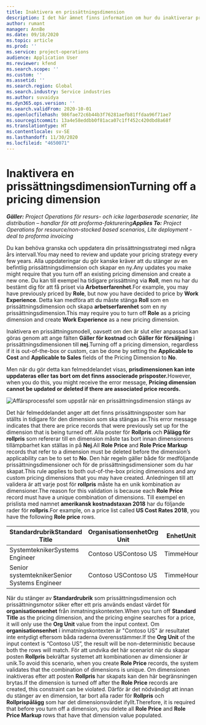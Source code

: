```yaml
---
title: Inaktivera en prissättningsdimension
description: I det här ämnet finns information om hur du inaktiverar prissättningsdimensioner.
author: rumant
manager: AnnBe
ms.date: 09/18/2020
ms.topic: article
ms.prod: ''
ms.service: project-operations
audience: Application User
ms.reviewer: kfend
ms.search.scope: ''
ms.custom: ''
ms.assetid: ''
ms.search.region: Global
ms.search.industry: Service industries
ms.author: suvaidya
ms.dyn365.ops.version: ''
ms.search.validFrom: 2020-10-01
ms.openlocfilehash: 986fae72c6b44b3f76281aefb81ffdaa96f71ae7
ms.sourcegitcommit: 13a4e58eddbb0f81aca07c1ff452c420dbd8a68f
ms.translationtype: HT
ms.contentlocale: sv-SE
ms.lasthandoff: 11/30/2020
ms.locfileid: "4650071"
---
```

# <a name="turning-off-a-pricing-dimension"></a><span data-ttu-id="24381-103">Inaktivera en prissättningsdimension</span><span class="sxs-lookup"><span data-stu-id="24381-103">Turning off a pricing dimension</span></span>

<span data-ttu-id="24381-104">_**Gäller:** Project Operations för resurs- och icke lagerbaserade scenarier, lite distribution – handlar för att proforma-fakturering_</span><span class="sxs-lookup"><span data-stu-id="24381-104">_**Applies To:** Project Operations for resource/non-stocked based scenarios, Lite deployment - deal to proforma invoicing_</span></span>

<span data-ttu-id="24381-105">Du kan behöva granska och uppdatera din prissättningsstrategi med några års intervall.</span><span class="sxs-lookup"><span data-stu-id="24381-105">You may need to review and update your pricing strategy every few years.</span></span> <span data-ttu-id="24381-106">Alla uppdateringar du gör kanske kräver att du stänger av en befintlig prissättningsdimension och skapar en ny.</span><span class="sxs-lookup"><span data-stu-id="24381-106">Any updates you make might require that you turn off an existing pricing dimension and create a new one.</span></span> <span data-ttu-id="24381-107">Du kan till exempel ha tidigare prissättning via **Roll**, men nu har du bestämt dig för att få priset via **Arbetserfarenhet**.</span><span class="sxs-lookup"><span data-stu-id="24381-107">For example, you may have previously priced by **Role**, but now you have decided to price by **Work Experience**.</span></span> <span data-ttu-id="24381-108">Detta kan medföra att du måste stänga **Roll** som en prissättningsdimension och skapa **arbetserfarenhet** som en ny prissättningsdimension.</span><span class="sxs-lookup"><span data-stu-id="24381-108">This may require you to turn off **Role** as a pricing dimension and create **Work Experience** as a new pricing dimension.</span></span> 

<span data-ttu-id="24381-109">Inaktivera en prissättningsmodell, oavsett om den är slut eller anpassad kan göras genom att ange fälten **Gäller för kostnad** och **Gäller för försäljning** i prissättningsdimensionen till **nej**.</span><span class="sxs-lookup"><span data-stu-id="24381-109">Turning off a pricing dimension, regardless if it is out-of-the-box or custom, can be done by setting the **Applicable to Cost** and **Applicable to Sales** fields of the Pricing Dimension to **No**.</span></span>

<span data-ttu-id="24381-110">Men när du gör detta kan felmeddelandet visas, **prisdimensionen kan inte uppdateras eller tas bort om det finns associerade prisposter.**</span><span class="sxs-lookup"><span data-stu-id="24381-110">However, when you do this, you might receive the error message, **Pricing dimension cannot be updated or deleted if there are associated price records.**</span></span>

![Affärsprocessfel som uppstår när en prissättningsdimension stängs av](media/Business-Process-Error.png)

<span data-ttu-id="24381-112">Det här felmeddelandet anger att det finns prissättningsposter som har ställts in tidigare för den dimension som ska stängas av.</span><span class="sxs-lookup"><span data-stu-id="24381-112">This error message indicates that there are price records that were previously set up for the dimension that is being turned off.</span></span> <span data-ttu-id="24381-113">Alla poster för **Rollpris** och **Pålägg för rollpris** som refererar till en dimension måste tas bort innan dimensionens tillämpbarhet kan ställas in på **Nej**.</span><span class="sxs-lookup"><span data-stu-id="24381-113">All **Role Price** and **Role Price Markup** records that refer to a dimension must be deleted before the dimension’s applicability can be to set to **No**.</span></span> <span data-ttu-id="24381-114">Den här regeln gäller både för medföljande prissättningsdimensioner och för de prissättningsdimensioner som du har skapat.</span><span class="sxs-lookup"><span data-stu-id="24381-114">This rule applies to both out-of-the-box pricing dimensions and any custom pricing dimensions that you may have created.</span></span> <span data-ttu-id="24381-115">Anledningen till att validera är att varje post för **rollpris** måste ha en unik kombination av dimensioner.</span><span class="sxs-lookup"><span data-stu-id="24381-115">The reason for this validation is because each **Role Price** record must have a unique combination of dimensions.</span></span> <span data-ttu-id="24381-116">Till exempel en prislista med namnet **amerikansk kostnadstaxan 2018** har du följande rader för **rollpris**.</span><span class="sxs-lookup"><span data-stu-id="24381-116">For example, on a price list called **US Cost Rates 2018**, you have the following **Role price** rows.</span></span> 

| <span data-ttu-id="24381-117">Standardrubrik</span><span class="sxs-lookup"><span data-stu-id="24381-117">Standard Title</span></span>         | <span data-ttu-id="24381-118">Organisationsenhet</span><span class="sxs-lookup"><span data-stu-id="24381-118">Org Unit</span></span>    |<span data-ttu-id="24381-119">Enhet</span><span class="sxs-lookup"><span data-stu-id="24381-119">Unit</span></span>   |<span data-ttu-id="24381-120">Pris</span><span class="sxs-lookup"><span data-stu-id="24381-120">Price</span></span>  |<span data-ttu-id="24381-121">Valuta</span><span class="sxs-lookup"><span data-stu-id="24381-121">Currency</span></span>  |
| -----------------------|-------------|-------|-------|----------|
| <span data-ttu-id="24381-122">Systemtekniker</span><span class="sxs-lookup"><span data-stu-id="24381-122">Systems Engineer</span></span>|<span data-ttu-id="24381-123">Contoso US</span><span class="sxs-lookup"><span data-stu-id="24381-123">Contoso US</span></span>|<span data-ttu-id="24381-124">Timme</span><span class="sxs-lookup"><span data-stu-id="24381-124">Hour</span></span>| <span data-ttu-id="24381-125">100</span><span class="sxs-lookup"><span data-stu-id="24381-125">100</span></span>|<span data-ttu-id="24381-126">USD</span><span class="sxs-lookup"><span data-stu-id="24381-126">USD</span></span>|
| <span data-ttu-id="24381-127">Senior systemtekniker</span><span class="sxs-lookup"><span data-stu-id="24381-127">Senior Systems Engineer</span></span>|<span data-ttu-id="24381-128">Contoso US</span><span class="sxs-lookup"><span data-stu-id="24381-128">Contoso US</span></span>|<span data-ttu-id="24381-129">Timme</span><span class="sxs-lookup"><span data-stu-id="24381-129">Hour</span></span>| <span data-ttu-id="24381-130">150</span><span class="sxs-lookup"><span data-stu-id="24381-130">150</span></span>| <span data-ttu-id="24381-131">USD</span><span class="sxs-lookup"><span data-stu-id="24381-131">USD</span></span>|


<span data-ttu-id="24381-132">När du stänger av **Standardrubrik** som prissättningsdimension och prissättningsmotor söker efter ett pris används endast värdet för **organisationsenhet** från inmatningskontexten.</span><span class="sxs-lookup"><span data-stu-id="24381-132">When you turn off **Standard Title** as the pricing dimension, and the pricing engine searches for a price, it will only use the **Org Unit** value from the input context.</span></span> <span data-ttu-id="24381-133">Om **organisationsenhet** i inmatningskontexten är "Contoso US" är resultatet inte entydigt eftersom båda raderna överensstämmer.</span><span class="sxs-lookup"><span data-stu-id="24381-133">If the **Org Unit** of the input context is “Contoso US”, the result will be non-deterministic because both the rows will match.</span></span> <span data-ttu-id="24381-134">För att undvika det här scenariot när du skapar posten **Rollpris** bekräftar systemet att kombinationen av dimensioner är unik.</span><span class="sxs-lookup"><span data-stu-id="24381-134">To avoid this scenario, when you create **Role Price** records, the system validates that the combination of dimensions is unique.</span></span> <span data-ttu-id="24381-135">Om dimensionen inaktiveras efter att posten **Rollpris** har skapats kan den här begränsningen brytas.</span><span class="sxs-lookup"><span data-stu-id="24381-135">If the dimension is turned off after the **Role Price** records are created, this constraint can be violated.</span></span> <span data-ttu-id="24381-136">Därför är det nödvändigt att innan du stänger av en dimension, tar bort alla rader för **Rollpris** och **Rollprispålägg** som har det dimensionsvärdet ifyllt.</span><span class="sxs-lookup"><span data-stu-id="24381-136">Therefore, it is required that before you turn off a dimension, you delete all **Role Price** and **Role Price Markup** rows that have that dimension value populated.</span></span>
